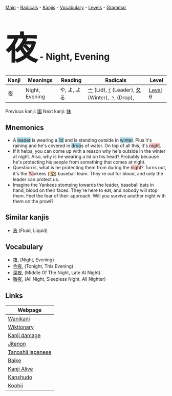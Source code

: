 <style> bigfont {font-size: 100px}</style>
[Main](../README.md) -
[Radicals](../radicals.md) -
[Kanjis](../kanjis.md) -
[Vocabulary](../vocabulary.md) -
[Levels](../levels.md) -
[Grammar](../grammar.md)
# <bigfont> 夜</bigfont> - Night, Evening 

| Kanji | Meanings | Reading | Radicals | Level |
| --- | --- | --- | --- | --- |
| 夜 | Night, Evening | や, よ, よる | [亠](../radicals/亠.md) (Lid), [ｲ](../radicals/ｲ.md) (Leader), [夂](../radicals/夂.md) (Winter), [丶](../radicals/丶.md) (Drop),  | [Level 6](../levels/wk_level6.md) |

Previous kanji: [国](国.md) Next kanji: [妹](妹.md) 

## Mnemonics
 * A <span style="background-color:#ADD8E6"> leader</span> is wearing a <span style="background-color:#ADD8E6"> lid</span> and is standing outside in <span style="background-color:#ADD8E6"> winter</span>. Plus it's raining and he's covered in <span style="background-color:#ADD8E6"> drop</span>s of water. On top of all this, it's <span style="background-color:#ffcccb"> night</span>.
* If it helps, you can come up with a reason why he's outside in the winter at night. Also, why is he wearing a lid on his head? Probably because he's protecting his people from something that comes at night.
* Question is, what is he protecting them from during the <span style="background-color:#ffcccb"> night</span>? Turns out, it's the <span style="background-color:#ffcccb"> Ya</span>nkees (<span style="background-color:#fed8b1"> [や](https://jisho.org/search/や)</span>) baseball team. They're out for blood, and only the leader can protect us.
* Imagine the Yankees stomping towards the leader, baseball bats in hand, blood on their faces. They're here to eat, and nobody will stop them. Feel the fear of their approach. Will you survive another night with them on the prowl?


## Similar kanjis
 * [液](液.md) (Fluid, Liquid)


## Vocabulary
 * [夜](../vocabulary/夜.md), (Night, Evening)
* [今夜](../vocabulary/夜.md), (Tonight, This Evening)
* [深夜](../vocabulary/夜.md), (Middle Of The Night, Late At Night)
* [徹夜](../vocabulary/夜.md), (All Night, Sleepless Night, All Nighter)



## Links 

| Webpage |
| --- |
| [Wanikani          ](https://www.wanikani.com/kanji/夜) |
| [Wiktionary        ](https://en.wiktionary.org/wiki/夜) |
| [Kanji damage      ](http://www.kanjidamage.com/kanji/search?utf8=✓&q=夜) |
| [Jitenon           ](https://jitenon.com/kanji/夜) |
| [Tanoshii japanese ](https://www.tanoshiijapanese.com/dictionary/kanji.cfm?k=夜) |
| [Baike             ](https://baike.baidu.com/item/夜) |
| [Kanji Alive       ](https://app.kanjialive.com/夜) |
| [Kanshudo          ](https://www.kanshudo.com/searchmn?q=夜) |
| [Koohii            ](https://kanji.koohii.com/study/kanji/夜) |
